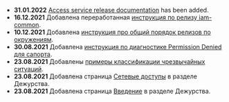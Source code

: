 - **31.01.2022** [Access service release documentation](release/access_service) has been added.
- **16.12.2021** Добавлена переработанная [инструкция по релизу iam-common](release/identity).
- **10.12.2021** Добавлена [инструкция про общий порядок релизов по окружениям](release/index).
- **30.08.2021** Добавлена [инструкция по диагностике Permission Denied для сапорта](support/internal/permission_denied).
- **23.08.2021** Добавлены [примеры классификации чрезвычайных ситуаций](duty/emergency#primery-klassifikacii-chrezvychajnyh-situacij).
- **23.08.2021** Добавлена страница [Сетевые доступы](duty/firewall) в разделе Дежурства.
- **23.08.2021** Добавлена страница [Введение](duty/intro) в разделе Дежурства.
